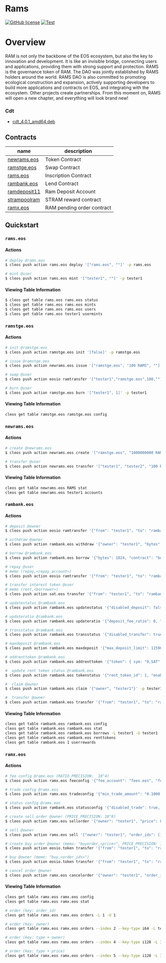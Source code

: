 # Rams

[![GitHub license](https://img.shields.io/badge/license-MIT-blue.svg)](https://github.com/RAMSEOS/rams-contracts/blob/main/LICENSE)
[![Test](https://github.com/RAMSEOS/rams-contracts/actions/workflows/test.yml/badge.svg)](https://github.com/RAMSEOS/rams-contracts/actions/workflows/test.yml)

# Overview

RAM is not only the backbone of the EOS ecosystem, but also the key to innovation and development. It is like an invisible bridge, connecting users and applications, providing them with strong support and protection. RAMS is the governance token of RAM. The DAO was jointly established by RAMS holders around the world. RAMS DAO is also committed to promoting ecological construction and expansion, actively supporting developers to build more applications and contracts on EOS, and integrating with the ecosystem. Other projects create partnerships. From this moment on, RAMS will open a new chapter, and everything will look brand new!

### Cdt

-   <a href="https://github.com/AntelopeIO/cdt/releases/download/v4.0.1/cdt_4.0.1_amd64.deb"> cdt_4.0.1_amd64.deb</a>

## Contracts

| name                                                  | description                |
| ----------------------------------------------------- | -------------------------- |
| [newrams.eos](https://bloks.io/account/newrams.eos)   | Token Contract             |
| [ramstge.eos](https://bloks.io/account/ramstge.eos)   | Swap Contract              |
| [rams.eos](https://bloks.io/account/rams.eos)         | Inscription Contract       |
| [rambank.eos](https://bloks.io/account/rambank.eos)   | Lend Contract              |
| [ramdeposit11](https://bloks.io/account/ramdeposit11) | Ram Deposit Account        |
| [strampoolram](https://bloks.io/account/strampoolram) | STRAM reward contract      |
| [ramx.eos](https://bloks.io/account/ramx.eos)         | RAM pending order contract |

## Quickstart

### `rams.eos`

#### Actions

```bash
# deploy @rams.eos
$ cleos push action rams.eos deploy '["rams.eos", ""]' -p rams.eos

# mint @user
$ cleos push action rams.eos mint '["tester1", ""]' -p tester1
```

#### Viewing Table Information

```bash
$ cleos get table rams.eos rams.eos status
$ cleos get table rams.eos rams.eos mints
$ cleos get table rams.eos rams.eos users
$ cleos get table rams.eos tester1 usermints
```

### `ramstge.eos`

#### Actions

```bash
# init @ramstge.eos
$ cleos push action ramstge.eos init '[false]' -p ramstge.eos

# issue @ramstge.eos
$ cleos push action newrams.eos issue '["ramstge.eos", "100 RAMS", ""]' -p ramstge.eos

# swap @user
$ cleos push action eosio ramtransfer '["tester1","ramstge.eos",100,""]' -p tester1

# burn @user
$ cleos push action ramstge.eos burn '["tester1", 1]' -p tester1
```

#### Viewing Table Information

```bash
cleos get table ramstge.eos ramstge.eos config
```

### `newrams.eos`

#### Actions

```bash
# create @newrams.eos
$ cleos push action newrams.eos create '["ramstge.eos", "1000000000 RAMS"]' -p newrams.eos

# transfer @user
$ cleos push action newrams.eos transfer '["tester1", "tester2", "100 RAMS", ""]' -p tester1
```

#### Viewing Table Information

```bash
cleos get table newrams.eos RAMS stat
cleos get table newrams.eos tester1 accounts
```

### `rambank.eos`

#### Actions

```bash
# deposit @owner
$ cleos push action eosio ramtransfer '{"from": "tester1", "to": "rambank.eos", "bytes": "1024", "memo": ""}' -p tester1

# withdraw @owner
$ cleos push action rambank.eos withdraw '{"owner": "tester1", "bytes": 1024}' -p tester1

# borrow @rambank.eos
$ cleos push action rambank.eos borrow '{"bytes": 1024, "contract": "borrower1"}' -p rambank.eos

# repay @user
# memo (repay,<repay_account>)
$ cleos push action eosio ramtransfer '{"from": "tester1", "to": "rambank.eos", "bytes": "1024", "memo": "repay,tester1"}' -p tester1

# transfer interest token @user
# memo (rent,<borrower>)
$ cleos push action sat.eos transfer '{"from": "tester1", "to": "rambank.eos", "bytes": "1024", "memo": "rent,tester1"}' -p tester1

# updatestatus @rambank.eos
$ cleos push action rambank.eos updatestatus '{"disabled_deposit": false, "disabled_withdraw": false }' -p rambank.eos

# updateratio @rambank.eos
$ cleos push action rambank.eos updateratio '{"deposit_fee_ratio": 0, "withdraw_fee_ratio": 0, "reward_dao_ratio": 2000, "usage_limit_ratio": 9000 }' -p rambank.eos

# transstatus @rambank.eos
$ cleos push action rambank.eos transstatus '{"disabled_transfer": true }' -p rambank.eos

# maxdeposit @rambank.eos
$ cleos push action rambank.eos maxdeposit '{"max_deposit_limit": 115964116992}' -p rambank.eos

# addrenttoken @rambank.eos
$ cleos push action rambank.eos addrenttoken '{"token": { sym: "0,SAT", contract: "sat.eso"}}' -p rambank.eos

#  update rent token status @rambank.eos
$ cleos push action rambank.eos tokenstatus '{"rent_token_id": 1, "enabled": true}' -p rambank.eos

#  claim @owner
$ cleos push action rambank.eos claim '{"owner", "tester1"}' -p tester1

#  transfer @owner
$ cleos push action rambank.eos transfer '{"from": "tester1", "to": "ramx.eos", "bytes": 1000, "memo":""}' -p tester1
```

#### Viewing Table Information

```bash
cleos get table rambank.eos rambank.eos config
cleos get table rambank.eos rambank.eos stat
cleos get table rambank.eos rambank.eos borrows -L tester1 -U tester1
cleos get table rambank.eos rambank.eos renttokens
cleos get table rambank.eos 1 userrewards
```

### `ramx.eos`

#### Actions

```bash
# fee config @ramx.eos (RATIO_PRECISION:  10^4)
$ cleos push action ramx.eos feeconfig '{"fee_account": "fees.eos", "fee_ratio": 2000}' -p ramx.eos

# trade config @ramx.eos
$ cleos push action ramx.eos tradeconfig '{"min_trade_amount": "0.1000 EOS", "min_trade_bytes": 1000}' -p ramx.eos

# status config @ramx.eos
$ cleos push action rambank.eos statusconfig '{"disabled_trade": true, "disabled_pending_order": true, "disabled_cancel_order": true}' -p ramx.eos

# create sell order @owner (PRICE_PRECISION: 10^8)
$ cleos push action ramx.eos sellorder '{"owner": "tester1", "price": 600000, "bytes": 1000}' -p tester1

# sell @owner
$ cleos push action ramx.eos sell '{"owner": "tester1", "order_ids": [1,2]}' -p tester1

# create buy order @owner (memo: "buyorder,<price>", PRICE_PRECISION: 10^8)
$ cleos push action eosio.token transfer '{"from": "tester1", "to": "ramx.eos", "quantity": "10.0000 EOS", "memo": "buyorder,500000"}' -p tester1

# buy @owner (memo: "buy,<order_ids>")
$ cleos push action eosio.token transfer '{"from": "tester1", "to": "ramx.eos", "quantity": "10.0000 EOS", "memo": "buy,3-4"}' -p tester1

# cancel order @owner
$ cleos push action ramx.eos cancelorder '{"owner": "tester1", "order_ids": [1,2,3,4]}' -p tester1
```

#### Viewing Table Information

```bash
cleos get table ramx.eos ramx.eos config
cleos get table ramx.eos ramx.eos stat

# order (key: order_id)
cleos get table ramx.eos ramx.eos orders -L 1 -U 1

# order (key: owner)
cleos get table ramx.eos ramx.eos orders --index 2 --key-type i64 -L tester1 -U tester1

# order (key: type + owner)
cleos get table ramx.eos ramx.eos orders --index 4 --key-type i128 -L 1000 -U 2000

# order (key: type + price)
cleos get table ramx.eos ramx.eos orders --index 5 --key-type i128 -L 1000 -U 2000
```
